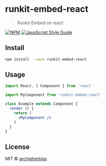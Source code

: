 # runkit-embed-react

> Runkit Embed on react

[![NPM](https://img.shields.io/npm/v/runkit-embed-react.svg)](https://www.npmjs.com/package/runkit-embed-react) [![JavaScript Style Guide](https://img.shields.io/badge/code_style-standard-brightgreen.svg)](https://standardjs.com)

## Install

```bash
npm install --save runkit-embed-react
```

## Usage

```jsx
import React, { Component } from 'react'

import MyComponent from 'runkit-embed-react'

class Example extends Component {
  render () {
    return (
      <MyComponent />
    )
  }
}
```

## License

MIT © [archieherbias](https://github.com/archieherbias)
